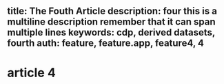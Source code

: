 title: The Fouth Article
description: four this is a multiline description
remember that it can span multiple lines
keywords: cdp, derived datasets, fourth
auth: feature, feature.app, feature4, 4
---
# article 4